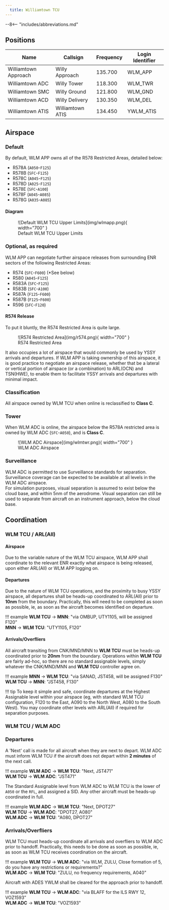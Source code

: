 ```yaml
---
  title: Williamtown TCU
---
```


--8<-- "includes/abbreviations.md"

## Positions

| Name               | Callsign       | Frequency        | Login Identifier              |
| ------------------ | -------------- | ---------------- | --------------------------------------|
| Williamtown Approach    | Willy Approach   | 135.700         | WLM_APP                                   |
| Williamtown ADC    | Willy Tower  | 118.300         | WLM_TWR        |
| Williamtown SMC    | Willy Ground  | 121.800         | WLM_GND        |
| Williamtown ACD    | Willy Delivery  | 130.350         | WLM_DEL       |
| Williamtown ATIS    | Williamtown ATIS  | 134.450         | YWLM_ATIS       |

## Airspace
### Default
By default, WLM APP owns all of the R578 Restricted Areas, detailed below:

- R578A (`A050`-`F125`)  
- R578B (`SFC`-`F125`)  
- R578C (`A045`-`F125`)  
- R578D (`A025`-`F125`)  
- R578E (`SFC`-`A100`)  
- R578F (`A045`-`A085`)  
- R578G (`A035`-`A085`)

#### Diagram
<figure markdown>
![Default WLM TCU Upper Limits](img/wlmapp.png){ width="700" }
  <figcaption>Default WLM TCU Upper Limits</figcaption>
</figure>

### Optional, as required
WLM APP can negotiate further airspace releases from surrounding ENR sectors of the following Restricted Areas:

- R574 (`SFC`-`F600`) (*See below)    
- R580 (`A045`-`F125`)  
- R583A (`SFC`-`F125`)  
- R583B (`SFC`-`A100`)  
- R587A (`F125`-`F600`)  
- R587B (`F125`-`F600`)  
- R596 (`SFC`-`F120`)
#### R574 Release
To put it bluntly, the R574 Restricted Area is quite large.

<figure markdown>
![R574 Restricted Area](img/r574.png){ width="700" }
  <figcaption>R574 Restricted Area</figcaption>
</figure>

It also occupies a lot of airspace that would commonly be used by YSSY arrivals and departures. If WLM APP is taking ownership of this airspace, it is good practice to negotiate an airspace release, whether that be a lateral or vertical portion of airspace (or a combination) to ARL(OCN) and TSN(HWE), to enable them to facilitate YSSY arrivals and departures with minimal impact.

### Classification
All airspace owned by WLM TCU when online is reclassified to **Class C**.

### Tower
When WLM ADC is online, the airspace below the R578A restricted area is owned by WLM ADC (`SFC`-`A050`), and is **Class C**.

<figure markdown>
![WLM ADC Airspace](img/wlmtwr.png){ width="700" }
  <figcaption>WLM ADC Airspace</figcaption>
</figure>

### Surveillance
WLM ADC is permitted to use Surveillance standards for separation. Surveillance coverage can be expected to be available at all levels in the WLM ADC airspace.  
For simulation purposes, visual separation is assumed to exist below the cloud base, and within 5nm of the aerodrome. Visual separation can still be used to separate from aircraft on an instrument approach, below the cloud base.

## Coordination
### WLM TCU / ARL(All)

#### Airspace
Due to the variable nature of the WLM TCU airspace, WLM APP shall coordinate to the relevant ENR exactly what airspace is being released, upon either ARL(All) or WLM APP logging on.

#### Departures
Due to the nature of WLM TCU operations, and the proximity to busy YSSY airspace, all departures shall be heads-up coordinated to ARL(All) prior to **10nm** from the boundary. Practically, this will need to be completed as soon as possible, ie, as soon as the aircraft becomes identified on departure.

!!! example
    <span class="coldline">**WLM TCU** -> **MNN**</span>: "via OMBUP, UTY1105, will be assigned F120"  
    <span class="coldline">**MNN** -> **WLM TCU**</span>: "UTY1105, F120"  
#### Arrivals/Overfliers
All aircraft transiting from CNK/MND/MNN to **WLM TCU** must be heads-up coordinated prior to **20nm** from the boundary. Operations within **WLM TCU** are fairly ad-hoc, so there are no standard assignable levels, simply whatever the CNK/MND/MNN and **WLM TCU** controller agree on.

!!! example
    <span class="coldline">**MNN** -> **WLM TCU**</span>: "via SANAD, JST458, will be assigned F130"  
    <span class="coldline">**WLM TCU** -> **MNN**</span>: "JST458, F130"  

!!! tip
    To keep it simple and safe, coordinate departures at the Highest Assignable level within your airspace (eg, with standard WLM TCU configuration, F120 to the East, A090 to the North West, A080 to the South West). You may coordinate other levels with ARL(All) if required for separation purposes.

### WLM TCU / WLM ADC
### Departures
A 'Next' call is made for all aircraft when they are next to depart. WLM ADC must inform WLM TCU if the aircraft does not depart within **2 minutes** of the next call.

!!! example
    <span class="hotline">**WLM ADC** -> **WLM TCU**</span>: "Next, JST471"  
    <span class="hotline">**WLM TCU** -> **WLM ADC**</span>: "JST471"

The Standard Assignable level from WLM ADC to WLM TCU is the lower of `A050` or the `RFL`, and assigned a SID. Any other aircraft must be heads-up coordinated in full.

!!! example
    <span class="hotline">**WLM ADC** -> **WLM TCU**</span>: "Next, DPOT27"  
    <span class="hotline">**WLM TCU** -> **WLM ADC**</span>: "DPOT27, A080"  
    <span class="hotline">**WLM ADC** -> **WLM TCU**</span>: "A080, DPOT27"

### Arrivals/Overfliers
WLM TCU must heads-up coordinate all arrivals and overfliers to WLM ADC prior to handoff. Practically, this needs to be done as soon as possible, ie, as soon as WLM TCU receives coordination on the aircraft.

!!! example
    <span class="hotline">**WLM TCU** -> **WLM ADC**</span>: "via WLM, ZULU, Close formation of 5, do you have any restrictions or requirements?”  
    <span class="hotline">**WLM ADC** -> **WLM TCU**</span>: "ZULU, no frequency requirements, A040"  

Aircraft with ADES YWLM shall be cleared for the approach prior to handoff.

!!! example
    <span class="hotline">**WLM TCU** -> **WLM ADC**</span>: "via BLAFF for the ILS RWY 12, VOZ1593”  
    <span class="hotline">**WLM ADC** -> **WLM TCU**</span>: "VOZ1593"  